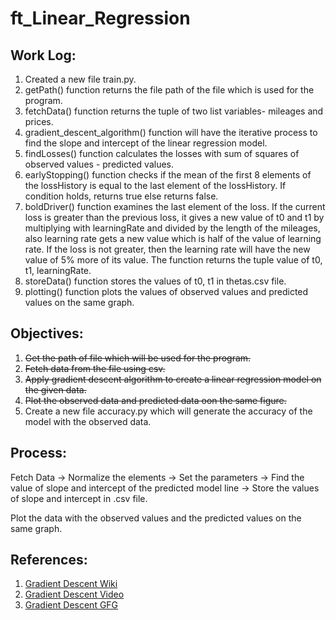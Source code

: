 # ft_Linear_Regression

## Work Log:

1. Created a new file train.py.
2. getPath() function returns the file path of the file which is used for the program.
3. fetchData() function returns the tuple of two list variables- mileages and prices.
4. gradient_descent_algorithm() function will have the iterative process to find the slope and intercept of the linear regression model.
5. findLosses() function calculates the losses with sum of squares of observed values - predicted values.
6. earlyStopping() function checks if the mean of the first 8 elements of the lossHistory is equal to the last element of the lossHistory. If condition holds, returns true else returns false.
7. boldDriver() function examines the last element of the loss. If the current loss is greater than the previous loss, it gives a new value of t0 and t1 by multiplying with learningRate and divided by the length of the mileages, also learning rate gets a new value which is half of the value of learning rate. If the loss is not greater, then the learning rate will have the new value of 5% more of its value. The function returns the tuple value of t0, t1, learningRate.
8. storeData() function stores the values of t0, t1 in thetas.csv file.
9. plotting() function plots the values of observed values and predicted values on the same graph.



## Objectives:

1. ~~Get the path of file which will be used for the program.~~
2. ~~Fetch data from the file using csv.~~
3. ~~Apply gradient descent algorithm to create a linear regression model on the given data.~~
4. ~~Plot the observed data and predicted data oon the same figure.~~
5. Create a new file accuracy.py which will generate the accuracy of the model with the observed data.

## Process:

Fetch Data -> Normalize the elements -> Set the parameters -> Find the value of slope and intercept of the predicted model line -> Store the values of slope and intercept in .csv file.

Plot the data with the observed values and the predicted values on the same graph.

## References:

1. [Gradient Descent Wiki](https://en.wikipedia.org/wiki/Gradient_descent)
2. [Gradient Descent Video](https://www.youtube.com/watch?v=sDv4f4s2SB8)
3. [Gradient Descent GFG](https://www.geeksforgeeks.org/gradient-descent-algorithm-and-its-variants/)